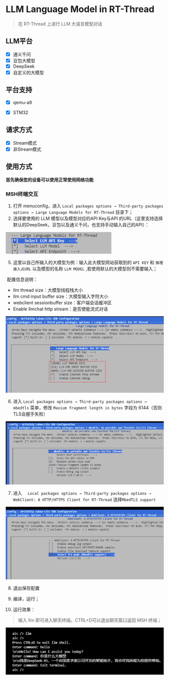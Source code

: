 # LLM Language Model in RT-Thread

> 在 RT-Thread 上进行 LLM 大语言模型对话

## LLM平台

- [x] 通义千问
- [x] 豆包大模型
- [x] DeepSeek
- [x] 自定义的大模型

## 平台支持

- [x] qemu-a9

- [x] STM32

## 请求方式

- [x] Stream模式
- [x] 非Stream模式

## 使用方式

**首先确保您的设备可以使用正常使用网络功能**

### MSH终端交互

1. 打开 menuconfig，进入 `Local packages options → Third-party packages options → Large Language Models for RT-Thread` 目录下；
2. 选择要使用的 LLM 模型以及模型对应的API Key与API 的URL（这里支持选择默认的DeepSeek，豆包以及通义千问，也支持手动输入自己的API）：

![](docs/7.png)

5. 这里以自己所输入的大模型为例：输入此大模型网站获取到的 `API KEY` 和 `推理接入点URL` 以及模型的名称 `LLM MODEL` ,若使用默认的大模型则不需要输入；

​	配置信息说明：

* llm thread size：大模型线程栈大小
* llm cmd input buffer size：大模型输入字符大小
* webclient sessionbuffer size：客户端会话缓冲区
* Enable llmchat http stream：是否使能流式对话

![](docs/8.png)

6.   进入 `Local packages options → Third-party packages options → mbedtls` 菜单，修改 `Maxium fragment length in bytes` 字段为 6144（否则TLS会握手失败）

![](docs/9.png)

7. 进入 `  Local packages options → Third-party packages options → WebClient: A HTTP/HTTPS Client for RT-Thread` 选择`MbedTLS support`

![](docs/1.1.png)

8. 退出保存配置

9. 编译，运行；
10. 运行效果：

> 输入 llm 即可进入聊天终端，CTRL+D可以退出聊天窗口返回 MSH 终端；

![](docs/10.png)
